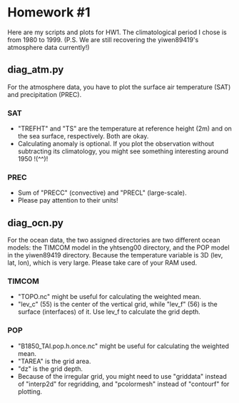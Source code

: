 # Homework #1
Here are my scripts and plots for HW1. The climatological period I chose is from 1980 to 1999.
(P.S. We are still recovering the yiwen89419's atmosphere data currently!)

## diag_atm.py
For the atmosphere data, you have to plot the surface air temperature (SAT) and precipitation (PREC).
### SAT
* "TREFHT" and "TS" are the temperature at reference height (2m) and on the sea surface, respectively. Both are okay.
* Calculating anomaly is optional. If you plot the observation without subtracting its climatology, you might see something interesting around 1950 !(^^)!
### PREC 
* Sum of "PRECC" (convective) and "PRECL" (large-scale).
* Please pay attention to their units!

## diag_ocn.py
For the ocean data, the two assigned directories are two different ocean models: the TIMCOM model in the yhtseng00 directory, and the POP model in the yiwen89419 directory.
Because the temperature variable is 3D (lev, lat, lon), which is very large. Please take care of your RAM used.
### TIMCOM
* "TOPO.nc" might be useful for calculating the weighted mean.
* "lev_c" (55) is the center of the vertical grid, while "lev_f" (56) is the surface (interfaces) of it. Use lev_f to calculate the grid depth.
### POP
* "B1850_TAI.pop.h.once.nc" might be useful for calculating the weighted mean.
* "TAREA" is the grid area.
* "dz" is the grid depth.
* Because of the irregular grid, you might need to use "griddata" instead of "interp2d" for regridding, and "pcolormesh" instead of "contourf" for plotting.
